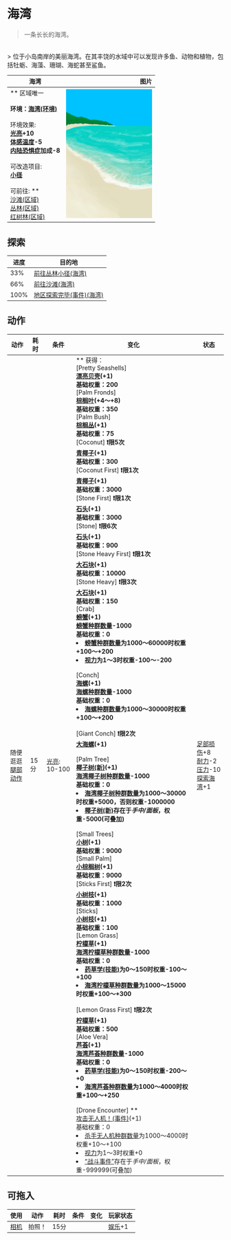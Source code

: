# 海湾  
> 一条长长的海湾。  
<br>  
> 位于小岛南岸的美丽海湾。在其丰饶的水域中可以发现许多鱼、动物和植物，包括牡蛎、海藻、珊瑚、海蛇甚至鲨鱼。  
  
  海湾  |   图片   
 ----  |  ----:   
 ** 区域唯一 **<br><br>**环境：**[海湾(环境)](Env_Bay.md)<br><br>** 环境效果: **<br>[光亮](Light.md)+10<br>[体感温度](TemperaturePerceived.md)-5<br>[内陆恐惧症](LandSickness.md)加成-8<br><br>** 可改造项目: **<br>[小径](Imp_Path.md)<br><br>** 可前往: **<br>[沙滩(区域)](Beach.md)<br>[丛林(区域)](Jungle.md)<br>[红树林(区域)](Mangroves.md)  |  <img decoding="async" src="Sprite/Bay.png" href="a.md" style="max-width:300px;max-height:300px;">   
  
## 探索  
进度  |  目的地  
----  |  ----  
33%  |  [前往丛林小径(海湾)](Path_BayToJungle.md)  
66%  |  [前往沙滩(海湾)](Path_BayToBeach.md)  
100%  |  [地区探索完毕(事件)(海湾)](Event_BayExplored.md)  
## 动作  
动作  |  耗时  |  条件  |  变化  |  状态  
----  |  ----  |  ----  |  ----  |  ----  
随便逛逛<br>[腿部动作](LegAction.md)  |  15分  |  [光亮](Light.md): 10-100  |  ** 获得： **<br>** [Pretty Seashells]  **<br>  [漂亮贝壳](SeashellsPretty.md)(+1)<br>基础权重：200<br>** [Palm Fronds]  **<br>  [棕榈叶](PalmFronds.md)(+4～+8)<br>基础权重：350<br>** [Palm Bush]  **<br>  [棕榈丛](PalmBush.md)(+1)<br>基础权重：75<br>** [Coconut]  **❗限5次<br>  [青椰子](CoconutHusked.md)(+1)<br>基础权重：300<br>** [Coconut First]  **❗限1次<br>  [青椰子](CoconutHusked.md)(+1)<br>基础权重：3000<br>** [Stone First]  **❗限1次<br>  [石头](Stone.md)(+1)<br>基础权重：3000<br>** [Stone]  **❗限6次<br>  [石头](Stone.md)(+1)<br>基础权重：900<br>** [Stone Heavy First]  **❗限1次<br>  [大石块](StoneHeavy.md)(+1)<br>基础权重：10000<br>** [Stone Heavy]  **❗限3次<br>  [大石块](StoneHeavy.md)(+1)<br>基础权重：150<br>** [Crab]  **<br>  [螃蟹](Crab.md)(+1)<br>[螃蟹种群数量](Pop_Crab.md)-1000<br>基础权重：0<li>[螃蟹种群数量](Pop_Crab.md)为1000～60000时权重+100～+200</li><li>[视力](Myopia.md)为1～3时权重-100～-200</li><br>** [Conch]  **<br>  [海螺](Conch.md)(+1)<br>[海螺种群数量](Pop_Conch.md)-1000<br>基础权重：0<li>[海螺种群数量](Pop_Conch.md)为1000～30000时权重+100～+200</li><br>** [Giant Conch]  **❗限2次<br>  [大海螺](GiantConch.md)(+1)<br><br>** [Palm Tree]  **<br>  [椰子树(新)](PalmTreeNew.md)(+1)<br>[海湾椰子树种群数量](PalmTree_BayPop.md)-1000<br>基础权重：0<li>[海湾椰子树种群数量](PalmTree_BayPop.md)为1000～30000时权重+5000，否则权重-1000000</li><li>[椰子树(新)](PalmTreeNew.md)存在于*手中/面板*，权重-5000(可叠加)</li><br>** [Small Trees]  **<br>  [小树](SmallTree.md)(+1)<br>基础权重：9000<br>** [Small Palm]  **<br>  [小棕榈树](SmallPalm.md)(+1)<br>基础权重：9000<br>** [Sticks First]  **❗限2次<br>  [小树枝](Sticks.md)(+1)<br>基础权重：1000<br>** [Sticks]  **<br>  [小树枝](Sticks.md)(+1)<br>基础权重：100<br>** [Lemon Grass]  **<br>  [柠檬草](Lemongrass.md)(+1)<br>[海湾柠檬草种群数量](LemonGrass_BayPop.md)-1000<br>基础权重：0<li>[药草学(技能)](Skill_Herbology.md)为0～150时权重-100～+100</li><li>[海湾柠檬草种群数量](LemonGrass_BayPop.md)为1000～15000时权重+100～+300</li><br>** [Lemon Grass First]  **❗限2次<br>  [柠檬草](Lemongrass.md)(+1)<br>基础权重：500<br>** [Aloe Vera]  **<br>  [芦荟](AloeVera.md)(+1)<br>[海湾芦荟种群数量](AloeVera_BayPop.md)-1000<br>基础权重：0<li>[药草学(技能)](Skill_Herbology.md)为0～150时权重-200～+0</li><li>[海湾芦荟种群数量](AloeVera_BayPop.md)为1000～4000时权重+100～+250</li><br>** [Drone Encounter]  **<br>  [攻击无人机！(事件)](Event_DroneFight.md)(+1)<br>基础权重：0<li>[杀手无人机种群数量](Pop_Drone.md)为1000～4000时权重+10～+100</li><li>[视力](Myopia.md)为1～3时权重+0</li><li>[“战斗事件”](tag_FightEvent.md)存在于*手中/面板*，权重-999999(可叠加)</li>  |  [足部损伤](FootDamage.md)+8<br>[耐力](Stamina.md)-2<br>[压力](Stress.md)-10<br>[探索海湾](Exploration_Bay.md)+1  
## 可拖入  
使用  |  动作  |  耗时  |  条件  |  变化  |  玩家状态  
----  |  ----  |  ----  |  ----  |  ----  |  ----  
[相机](Camera.md)  |  拍照！<br>  |  15分  |    |    |  [娱乐](Entertainment.md)+1  


<script>document.title="海湾 - 卡牌生存百科 Card Survival Wiki";</script>
